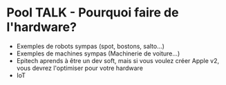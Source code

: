 # Pool TALK - Pourquoi faire de l'hardware?

- Exemples de robots sympas (spot, bostons, salto...)
- Exemples de machines sympas (Machinerie de voiture...)
- Epitech aprends à être un dev soft, mais si vous voulez créer Apple v2, vous devrez l'optimiser pour votre hardware
- IoT